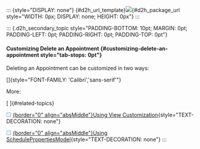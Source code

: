 ::: {style="DISPLAY: none"}
[](ms-xhelp:///?Id=d2h_url_template){#d2h_url_template}![](!package_url!){#d2h_package_url style="WIDTH: 0px; DISPLAY: none; HEIGHT: 0px"}
:::

::: {.d2h_secondary_topic style="PADDING-BOTTOM: 10pt; MARGIN: 0pt; PADDING-LEFT: 0pt; PADDING-RIGHT: 0pt; PADDING-TOP: 0pt"}
#### Customizing Delete an Appointment {#customizing-delete-an-appointment style="tab-stops: 0pt"}

Deleting an Appointment can be customized in two ways:

[]{style="FONT-FAMILY: 'Calibri','sans-serif'"} 

More:

[ ]{#related-topics}

[![](button.gif){border="0" align="absMiddle"}Using View Customization](ms-xhelp:///?Id=02fe59c7-3a32-40ad-9d83-923d21fc8414){style="TEXT-DECORATION: none"}

[![](button.gif){border="0" align="absMiddle"}Using SchedulePropertiesModel](ms-xhelp:///?Id=8d4c0f8d-d928-4899-af0c-673aab5ae9f6){style="TEXT-DECORATION: none"}
:::
